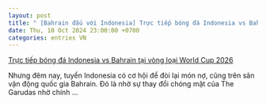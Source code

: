 ```yaml
---
layout: post
title: " [Bahrain đấu với Indonesia] Trực tiếp bóng đá Indonesia vs Bahrain tại vòng loại World Cup 2026"
date: Thu, 10 Oct 2024 23:00:00 +0700
categories: entries VN
---
```

[Trực tiếp bóng đá Indonesia vs Bahrain tại vòng loại World Cup 2026](https://laodong.vn/bong-da-quoc-te/truc-tiep-bong-da-indonesia-vs-bahrain-tai-vong-loai-world-cup-2026-1406155.ldo)

Nhưng đêm nay, tuyển Indonesia có cơ hội để đòi lại món nợ, cũng trên sân vận động quốc gia Bahrain. Đó là nhờ sự thay đổi chóng mặt của The Garudas nhờ chính ...

